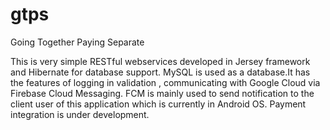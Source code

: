 # gtps
Going Together Paying Separate

This is very simple RESTful webservices developed in Jersey framework and Hibernate for database support. MySQL is used as a database.It has the features of logging in validation , communicating with Google Cloud via Firebase Cloud Messaging. FCM is mainly used to send notification to the client user of this application which is currently in Android OS. Payment integration is under development.
